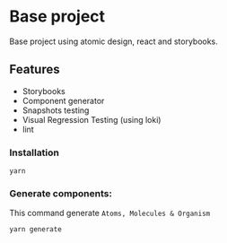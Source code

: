 # Base project
Base project using atomic design, react and storybooks.

## Features
* Storybooks
* Component generator
* Snapshots testing
* Visual Regression Testing (using loki)
* lint


### Installation

```
yarn
```


### Generate components:

This command generate `Atoms, Molecules & Organism`

```
yarn generate
```


